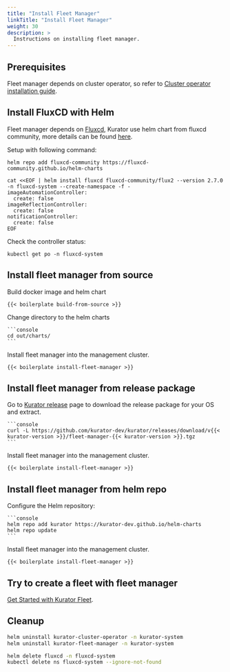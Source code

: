 ```yaml
---
title: "Install Fleet Manager"
linkTitle: "Install Fleet Manager"
weight: 30
description: >
  Instructions on installing fleet manager.
---
```


## Prerequisites

Fleet manager depends on cluster operator, so refer to [Cluster operator installation guide](/docs/setup/install-cluster-operator).

## Install FluxCD with Helm

Fleet manager depends on [Fluxcd](https://fluxcd.io/flux/), Kurator use helm chart from fluxcd community, more details can be found [here](https://github.com/fluxcd-community/helm-charts).

Setup with following command:

```console
helm repo add fluxcd-community https://fluxcd-community.github.io/helm-charts

cat <<EOF | helm install fluxcd fluxcd-community/flux2 --version 2.7.0 -n fluxcd-system --create-namespace -f -
imageAutomationController:
  create: false
imageReflectionController:
  create: false
notificationController:
  create: false
EOF
```

Check the controller status:

```console
kubectl get po -n fluxcd-system
```

## Install fleet manager from source

Build docker image and helm chart

    {{< boilerplate build-from-source >}}


Change directory to the helm charts

    ```console
    cd out/charts/
    ```

Install fleet manager into the management cluster.

    {{< boilerplate install-fleet-manager >}}

## Install fleet manager from release package

Go to [Kurator release](https://github.com/kurator-dev/kurator/releases) page to download the release package for your OS and extract.

    ```console
    curl -L https://github.com/kurator-dev/kurator/releases/download/v{{< kurator-version >}}/fleet-manager-{{< kurator-version >}}.tgz
    ```

Install fleet manager into the management cluster.

    {{< boilerplate install-fleet-manager >}}


## Install fleet manager from helm repo

Configure the Helm repository:

    ```console
    helm repo add kurator https://kurator-dev.github.io/helm-charts
    helm repo update
    ```

Install fleet manager into the management cluster.

    {{< boilerplate install-fleet-manager >}}

## Try to create a fleet with fleet manager

[Get Started with Kurator Fleet](/docs/fleet-manager/create-fleet).

## Cleanup

```bash
helm uninstall kurator-cluster-operator -n kurator-system
helm uninstall kurator-fleet-manager -n kurator-system
```

```bash
helm delete fluxcd -n fluxcd-system
kubectl delete ns fluxcd-system --ignore-not-found
```
